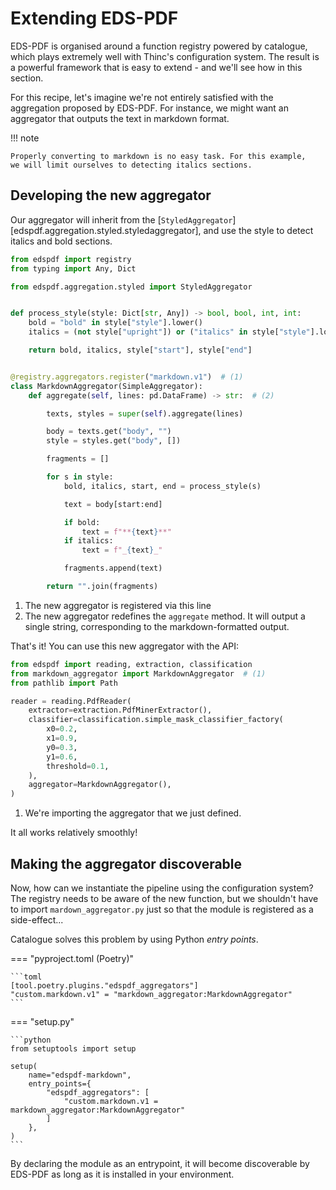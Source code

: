 # Extending EDS-PDF

EDS-PDF is organised around a function registry powered by catalogue,
which plays extremely well with Thinc's configuration system.
The result is a powerful framework that is easy to extend - and we'll
see how in this section.

For this recipe, let's imagine we're not entirely satisfied with the aggregation
proposed by EDS-PDF. For instance, we might want an aggregator that outputs the
text in markdown format.

!!! note

    Properly converting to markdown is no easy task. For this example,
    we will limit ourselves to detecting italics sections.

## Developing the new aggregator

Our aggregator will inherit from the [`StyledAggregator`][edspdf.aggregation.styled.styledaggregator],
and use the style to detect italics and bold sections.

```python title="markdown_aggregator.py"
from edspdf import registry
from typing import Any, Dict

from edspdf.aggregation.styled import StyledAggregator


def process_style(style: Dict[str, Any]) -> bool, bool, int, int:
    bold = "bold" in style["style"].lower()
    italics = (not style["upright"]) or ("italics" in style["style"].lower())

    return bold, italics, style["start"], style["end"]


@registry.aggregators.register("markdown.v1")  # (1)
class MarkdownAggregator(SimpleAggregator):
    def aggregate(self, lines: pd.DataFrame) -> str:  # (2)

        texts, styles = super(self).aggregate(lines)

        body = texts.get("body", "")
        style = styles.get("body", [])

        fragments = []

        for s in style:
            bold, italics, start, end = process_style(s)

            text = body[start:end]

            if bold:
                text = f"**{text}**"
            if italics:
                text = f"_{text}_"

            fragments.append(text)

        return "".join(fragments)
```

1. The new aggregator is registered via this line
2. The new aggregator redefines the `aggregate` method.
   It will output a single string, corresponding to the markdown-formatted output.

That's it! You can use this new aggregator with the API:

```python
from edspdf import reading, extraction, classification
from markdown_aggregator import MarkdownAggregator  # (1)
from pathlib import Path

reader = reading.PdfReader(
    extractor=extraction.PdfMinerExtractor(),
    classifier=classification.simple_mask_classifier_factory(
        x0=0.2,
        x1=0.9,
        y0=0.3,
        y1=0.6,
        threshold=0.1,
    ),
    aggregator=MarkdownAggregator(),
)
```

1. We're importing the aggregator that we just defined.

It all works relatively smoothly!

## Making the aggregator discoverable

Now, how can we instantiate the pipeline using the configuration system?
The registry needs to be aware of the new function, but we shouldn't have to
import `mardown_aggregator.py` just so that the module is registered as a side-effect...

Catalogue solves this problem by using Python _entry points_.

=== "pyproject.toml (Poetry)"

    ```toml
    [tool.poetry.plugins."edspdf_aggregators"]
    "custom.markdown.v1" = "markdown_aggregator:MarkdownAggregator"
    ```

=== "setup.py"

    ```python
    from setuptools import setup

    setup(
        name="edspdf-markdown",
        entry_points={
            "edspdf_aggregators": [
                "custom.markdown.v1 = markdown_aggregator:MarkdownAggregator"
            ]
        },
    )
    ```

By declaring the module as an entrypoint, it will become discoverable by EDS-PDF
as long as it is installed in your environment.
